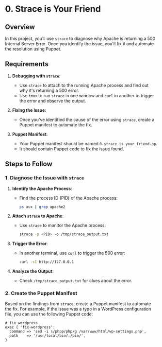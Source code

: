 # 0. Strace is Your Friend

## Overview

In this project, you'll use `strace` to diagnose why Apache is returning a 500 Internal Server Error. Once you identify the issue, you'll fix it and automate the resolution using Puppet.

## Requirements

1. **Debugging with `strace`**:
   - Use `strace` to attach to the running Apache process and find out why it's returning a 500 error.
   - Use `tmux` to run `strace` in one window and `curl` in another to trigger the error and observe the output.

2. **Fixing the Issue**:
   - Once you've identified the cause of the error using `strace`, create a Puppet manifest to automate the fix.

3. **Puppet Manifest**:
   - Your Puppet manifest should be named `0-strace_is_your_friend.pp`.
   - It should contain Puppet code to fix the issue found.

## Steps to Follow

### 1. Diagnose the Issue with `strace`

1. **Identify the Apache Process**:
   - Find the process ID (PID) of the Apache process:
     ```bash
     ps aux | grep apache2
     ```

2. **Attach `strace` to Apache**:
   - Use `strace` to monitor the Apache process:
     ```bash
     strace -p <PID> -o /tmp/strace_output.txt
     ```

3. **Trigger the Error**:
   - In another terminal, use `curl` to trigger the 500 error:
     ```bash
     curl -sI http://127.0.0.1
     ```

4. **Analyze the Output**:
   - Check `/tmp/strace_output.txt` for clues about the error.

### 2. Create the Puppet Manifest

Based on the findings from `strace`, create a Puppet manifest to automate the fix. For example, if the issue was a typo in a WordPress configuration file, you can use the following Puppet code:

```puppet
# fix wordpress
exec { 'fix-wordpress':
  command => 'sed -i s/phpp/php/g /var/www/html/wp-settings.php',
  path    => '/usr/local/bin/:/bin/',
}

